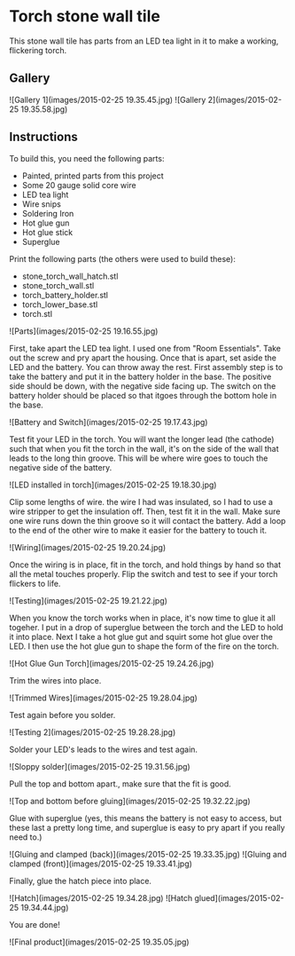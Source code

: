 Torch stone wall tile
=====================

This stone wall tile has parts from an LED tea light in it to make a working, flickering torch.

Gallery
-------

![Gallery 1](images/2015-02-25 19.35.45.jpg)
![Gallery 2](images/2015-02-25 19.35.58.jpg)

Instructions
------------

To build this, you need the following parts:

* Painted, printed parts from this project
* Some 20 gauge solid core wire
* LED tea light
* Wire snips
* Soldering Iron
* Hot glue gun
* Hot glue stick
* Superglue

Print the following parts (the others were used to build these):

* stone_torch_wall_hatch.stl
* stone_torch_wall.stl
* torch_battery_holder.stl
* torch_lower_base.stl
* torch.stl

![Parts](images/2015-02-25 19.16.55.jpg)

First, take apart the LED tea light.  I used one from "Room Essentials".  Take out the screw and pry apart the housing.  Once that is apart, set aside the LED and the battery.  You can throw away the rest.  First assembly step is to take the battery and put it in the battery holder in the base.  The positive side should be down, with the negative side facing up.  The switch on the battery holder should be placed so that itgoes through the bottom hole in the base.

![Battery and Switch](images/2015-02-25 19.17.43.jpg)

Test fit your LED in the torch.  You will want the longer lead (the cathode) such that when you fit the torch in the wall, it's on the side of the wall that leads to the long thin groove.  This will be where wire goes to touch the negative side of the battery.

![LED installed in torch](images/2015-02-25 19.18.30.jpg)

Clip some lengths of wire.  the wire I had was insulated, so I had to use a wire stripper to get the insulation off.  Then, test fit it in the wall.  Make sure one wire runs down the thin groove so it will contact the battery.  Add a loop to the end of the other wire to make it easier for the battery to touch it.

![Wiring](images/2015-02-25 19.20.24.jpg)

Once the wiring is in place, fit in the torch, and hold things by hand so that all the metal touches properly.  Flip the switch and test to see if your torch flickers to life.

![Testing](images/2015-02-25 19.21.22.jpg)

When you know the torch works when in place, it's now time to glue it all togeher.  I put in a drop of superglue between the torch and the LED to hold it into place.  Next I take a  hot glue gut and squirt some hot glue over the LED.  I then use the hot glue gun to shape the form of the fire on the torch.

![Hot Glue Gun Torch](images/2015-02-25 19.24.26.jpg)

Trim the wires into place.

![Trimmed Wires](images/2015-02-25 19.28.04.jpg)

Test again before you solder.

![Testing 2](images/2015-02-25 19.28.28.jpg)

Solder your LED's leads to the wires and test again.

![Sloppy solder](images/2015-02-25 19.31.56.jpg)

Pull the top and bottom apart., make sure that the fit is good.

![Top and bottom before gluing](images/2015-02-25 19.32.22.jpg)

Glue with superglue (yes, this means the battery is not easy to access, but these last a pretty long time, and superglue is easy to pry apart if you really need to.)

![Gluing and clamped (back)](images/2015-02-25 19.33.35.jpg)
![Gluing and clamped (front)](images/2015-02-25 19.33.41.jpg)

Finally, glue the hatch piece into place.

![Hatch](images/2015-02-25 19.34.28.jpg)
![Hatch glued](images/2015-02-25 19.34.44.jpg)

You are done!

![Final product](images/2015-02-25 19.35.05.jpg)

